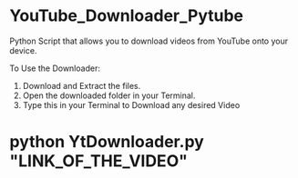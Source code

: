 # YouTube_Downloader_Pytube

Python Script that allows you to download videos from YouTube onto your device.

To Use the Downloader:

1. Download and Extract the files.
2. Open the downloaded folder in your Terminal.
3. Type this in your Terminal to Download any desired Video

# python YtDownloader.py "LINK_OF_THE_VIDEO"
